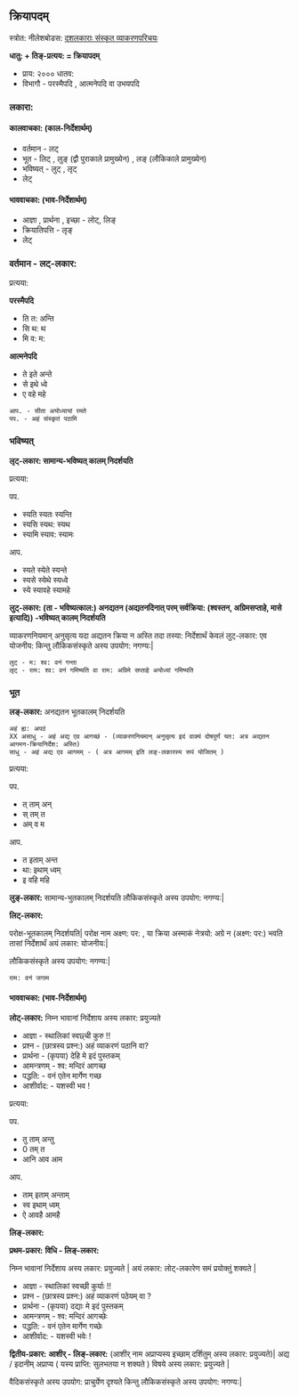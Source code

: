 
## क्रियापदम्

स्त्रोत: नीलेशबोडस: [दशलकाराः  संस्कृत व्याकरणपरिचयः](https://www.youtube.com/watch?v=Aad0AWA37e8)

**धातु: + तिङ्-प्रत्यय: = क्रियापदम्**
- प्राय: २००० धातव:
- विभागौ - परस्मैपदि , आत्मनेपदि वा उभयपदि

### लकारा:

#### कालवाचका: (काल-निर्देशार्थम्)

- वर्तमान - लट्
- भूत - लिट् , लुङ् (द्वौ पुराकाले प्रामुख्येन) , लङ् (लौकिकाले प्रामुख्येन)
- भविष्यत् - लुट् , लृट्
- लेट्

#### भाववाचका: (भाव-निर्देशार्थम्)

- आज्ञा , प्रार्थना , इच्छा - लोट्, लिङ्
- क्रियातिपत्ति - लृङ्
- लेट्

### वर्तमान - लट्-लकार:

प्रत्यया:

**परस्मैपदि**

- ति त: अन्ति
- सि थ: थ
- मि व: म: 

**आत्मनेपदि**

- ते  इते  अन्ते
- से  इथे  ध्वे
- ए  वहे  महे

```
आप. - सीता अयोध्यायां रमते
पप. - अहं संस्कृतं पठामि
```

### भविष्यत्

**लृट्-लकार: सामान्य-भविष्यत् कालम् निदर्शयति**

प्रत्यया:

पप.
- स्यति स्यतः स्यन्ति
- स्यसि स्यथ: स्यथ
- स्यामि स्याव: स्यामः

आप.
- स्यते स्येते स्यन्ते
- स्यसे स्येथे स्यध्वे
- स्ये स्यावहे स्यामहे

**लुट्-लकार: (ता - भविष्यत्काल:) अनद्यतन (अद्यतनदिनात् परम् सर्वक्रिया: (श्वस्तन, अग्रिमसप्ताहे, मासे इत्यादि)) -भविष्यत् कालम् निदर्शयति**

व्याकरणनियमान् अनुसृत्य यदा अद्यतन क्रिया न अस्ति तदा तस्या: निर्देशार्थं केवलं लुट्-लकार: एव योजनीय: किन्तु लौकिकसंस्कृते अस्य उपयोग: नगण्य:| 
```
लुट् - म: श्व: वनं गन्ता
लृट् - राम: श्व: वनं गमिष्यति वा राम: अग्रिमे सप्ताहे अयोध्यां गमिष्यति
```

### भूत

**लङ्-लकार:**
अनद्यतन भूतकालम् निदर्शयति

```
अहं ह्य: अपठं
XX असाधु - अहं अद्य एव आगच्छं - (व्याकरणनियमान् अनुसृत्य इदं वाक्यं दोषपुर्णं यत: अत्र अद्यतन आगमन-क्रियानिर्देश: अस्ति)
साधु - अहं अद्य एव आगमम् - ( अत्र आगमम् इति लङ्-लकारस्य रूपं योजितम् )
```

प्रत्यया:

पप.
- त् ताम् अन्
- स् तम् त
- अम् व म

आप.
- त इताम् अन्त
- था: इथाम् ध्वम्
- इ वहि महि



**लुङ्-लकार:**
सामान्य-भुतकालम् निदर्शयति
लौकिकसंस्कृते अस्य उपयोग: नगण्य:|
 

**लिट्-लकार:**

परोक्ष-भूतकालम् निदर्शयति| परोक्ष नाम अक्ष्ण: पर: , या क्रिया अस्माकं नेत्रयो: अग्रे न (अक्ष्ण: पर:) भवति तासां निर्देशार्थं अयं लकार: योजनीय:|

लौकिकसंस्कृते अस्य उपयोग: नगण्य:|

```
राम: वनं जगाम
```

#### भाववाचका: (भाव-निर्देशार्थम्)

**लोट्-लकार:**
निम्न भावानां निर्देशाय अस्य लकार: प्रयुज्यते

- आज्ञा - स्थालिकां स्वछ्ची कुरु !!
- प्रश्न - (छात्रस्य प्रश्न:) अहं व्याकरणं पठानि वा?
- प्रार्थना - (कृपया) देहि मे इदं पुस्तकम् 
- आमन्त्रणम् - श्व: मन्दिरं आगच्छ
- पद्धति: - वनं एतेन मार्गेण गच्छ
- आशीर्वाद: - यशस्वी भव !

प्रत्यया:

पप.

- तु ताम् अन्तु
- 0 तम् त
- आनि आव आम

आप.

- ताम् इताम् अन्ताम्
- स्व इथाम् ध्वम्
- ऐ आवहै आमहै

**लिङ्-लकार:**

**प्रथम-प्रकार:**
**विधि - लिङ्-लकार:**

निम्न भावानां निर्देशाय अस्य लकार: प्रयुज्यते | अयं लकार: लोट्-लकारेण समं प्रयोक्तुं शक्यते |

- आज्ञा - स्थालिकां स्वच्छी कुर्याः !!
- प्रश्न - (छात्रस्य प्रश्न:) अहं व्याकरणं पठेयम् वा ?
- प्रार्थना - (कृपया) दद्याः मे इदं पुस्तकम् 
- आमन्त्रणम् - श्व: मन्दिरं आगच्छेः
- पद्धति: - वनं एतेन मार्गेण गच्छेः
- आशीर्वाद: - यशस्वी भवेः !
  
**द्वितीय-प्रकार:**
**आशीर् - लिङ्-लकार:** (आशीर् नाम अप्राप्यस्य इच्छाम् दर्शितुम् अस्य लकार: प्रयुज्यते)| अद्य / इदानीम् अप्राप्य ( यस्य प्राप्ति: सुलभतया न शक्यते ) विषये अस्य लकार: प्रयुज्यते |

वैदिकसंस्कृते अस्य उपयोग: प्राचुर्येण दृश्यते किन्तु लौकिकसंस्कृते अस्य उपयोग: नगण्य:| 
